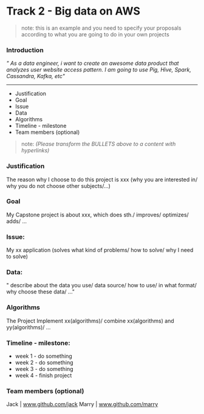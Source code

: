 # Track 2 - Big data on AWS
> note: this is an example and you need to specify your proposals according to what you are going to do in your own projects

### Introduction
*" As a data engineer, i want to create an awesome data product that analyzes user website access pattern. I am going to use Pig, Hive, Spark, Cassandra, Kafka, etc"*

------

- Justification
- Goal
- Issue
- Data
- Algorithms
- Timeline - milestone
- Team members (optional)

> note: *(Please transform the BULLETS above to a content with hyperlinks)*

### Justification

The reason why I choose to do this project is xxx (why you are interested in/ why you do not choose other subjects/...)

### Goal

My Capstone project is about xxx, which does sth./ improves/ optimizes/ adds/ ...

### Issue: 

My xx application (solves what kind of problems/ how to solve/ why I need to solve)

### Data: 

" describe about the data you use/ data source/ how to use/ in what format/ why choose these data/ ..."

### Algorithms

The Project Implement xx(algorithms)/ combine xx(algorithms) and yy(algorithms)/ ...

### Timeline - milestone:
- week 1 - do something
- week 2 - do something
- week 3 - do something
- week 4 - finish project

### Team members (optional)

Jack | www.github.com/jack
Marry | www.github.com/marry

